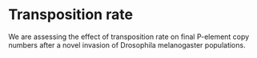 # Transposition rate
We are assessing the effect of transposition rate on final P-element copy numbers after a novel invasion of Drosophila melanogaster populations.
